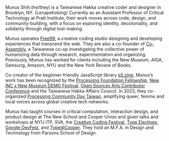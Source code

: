 Munus Shih (he/they) is a Taiwanese Hakka creative coder and designer in Brooklyn, NY. (Lenapehoking) Currently as an Assistant Professor of Critical Technology at Pratt Institute, their work moves across code, design, and community-building, with a focus on exploring identity, decoloniality, and solidarity through digital tool-making.

Munus operates [Free99](https://www.demofestival.org/presenters/free99), a creative coding studio designing and developing experiences that transcend the web. They are also a co-founder of [Co-Assembly](https://co-assembly.com), a Taiwanese co-op investigating the collective power of humanizing data through research, experimentation and organizing. Previously, Munus has worked for clients including the New Museum, AIGA, Samsung, Amazon, NYU and the New York Review of Books.

Co-creator of the beginner-friendly JavaScript library [p5.zine](https://github.com/munusshih/p5.genzine), Munus’s work has been recognized by the [Processing Foundation Fellowship](https://medium.com/processing-foundation/begincontour-%E5%BE%9E%E7%AD%89%E9%AB%98%E7%B7%9A%E9%96%8B%E5%A7%8B-a-critical-anti-colonial-and-intersectional-pedagogy-to-taiwanese-creative-f44d67fd0ccb), [New INC x New Museum DEMO Festival](https://www.demofestival.org/presenters/duty-free), [Open Sources Arts Contributor Conference](https://github.com/processing/OSACC-p5.js-Access-Report) and the Taiwanese Hakka Affairs Council. In 2023, they co-organized [Processing Community Day Taiwan](https://www.youtube.com/playlist?list=PLaQjHexP0AoYBnqQLZhqW9q-l-lFe2Sy7), amplifying queer, femme and local voices across global creative tech networks.

Munus has taught courses in critical computation, interaction design, and product design at The New School and Cooper Union and given talks and workshops at NYU ITP, SVA, the [Creative Coding Festival](https://ccfest.rocks/ccfestnycjan282024), [Type Electives](https://www.typeelectives.com/courses/techniculture-sp-24), [Google DevFest](https://gdg.community.dev/events/details/google-gdg-taipei-presents-devfest-women-techmakers-tracks-2023/), and [Type@Cooper](https://coopertype.org/). They hold an M.F.A. in Design and Technology from Parsons School of Design.
